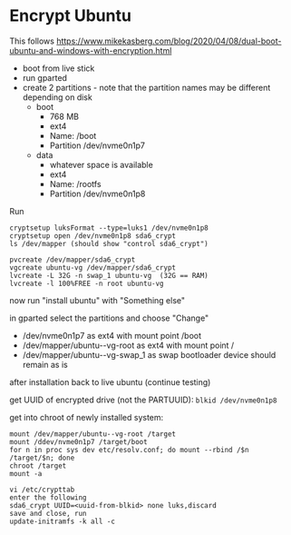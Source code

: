 # Encrypt Ubuntu

This follows https://www.mikekasberg.com/blog/2020/04/08/dual-boot-ubuntu-and-windows-with-encryption.html


* boot from live stick
* run gparted
* create 2 partitions - note that the partition names may be different depending on disk
  * boot
    * 768 MB
    * ext4
    * Name: /boot
    * Partition /dev/nvme0n1p7
  * data
    * whatever space is available
    * ext4
    * Name: /rootfs
    * Partition /dev/nvme0n1p8

Run
```
cryptsetup luksFormat --type=luks1 /dev/nvme0n1p8
cryptsetup open /dev/nvme0n1p8 sda6_crypt
ls /dev/mapper (should show "control sda6_crypt")
```
```
pvcreate /dev/mapper/sda6_crypt 
vgcreate ubuntu-vg /dev/mapper/sda6_crypt
lvcreate -L 32G -n swap_1 ubuntu-vg  (32G == RAM)
lvcreate -l 100%FREE -n root ubuntu-vg
```

now run "install ubuntu" with "Something else"

in gparted select the partitions and choose "Change"
- /dev/nvme0n1p7 as ext4 with mount point /boot
- /dev/mapper/ubuntu--vg-root as ext4 with mount point /
- /dev/mapper/ubuntu--vg-swap_1 as swap
bootloader device should remain as is

after installation back to live ubuntu (continue testing)

get UUID of encrypted drive (not the PARTUUID): `blkid /dev/nvme0n1p8`

get into chroot of newly installed system:

```
mount /dev/mapper/ubuntu--vg-root /target
mount /ddev/nvme0n1p7 /target/boot
for n in proc sys dev etc/resolv.conf; do mount --rbind /$n /target/$n; done 
chroot /target     
mount -a

vi /etc/crypttab
enter the following
sda6_crypt UUID=<uuid-from-blkid> none luks,discard
save and close, run
update-initramfs -k all -c
```